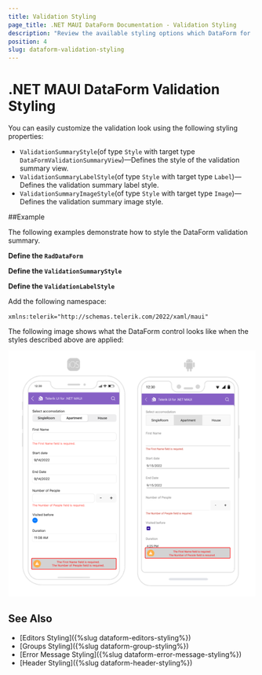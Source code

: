 ```yaml
---
title: Validation Styling
page_title: .NET MAUI DataForm Documentation - Validation Styling
description: "Review the available styling options which DataForm for .NET MAUI control provides when validating its data."
position: 4
slug: dataform-validation-styling
---
```


# .NET MAUI DataForm Validation Styling

You can easily customize the validation look using the following styling properties:

* `ValidationSummaryStyle`(of type `Style` with target type `DataFormValidationSummaryView`)&mdash;Defines the style of the validation summary view.
* `ValidationSummaryLabelStyle`(of type `Style` with target type `Label`)&mdash;Defines the validation summary label style.
* `ValidationSummaryImageStyle`(of type `Style` with target type `Image`)&mdash;Defines the validation summary image style.

##Example

The following examples demonstrate how to style the DataForm validation summary.

**Define the `RadDataForm`**

<snippet id='dataform-validation-style' />

**Define the `ValidationSummaryStyle`**

<snippet id='dataform-validation-summary-style' />

**Define the `ValidationLabelStyle`**

<snippet id='dataform-validation-label-style' />

Add the following namespace:

 ```XAML
xmlns:telerik="http://schemas.telerik.com/2022/xaml/maui"
 ```

The following image shows what the DataForm control looks like when the styles described above are applied:

![.NET MAUI DataForm Validation Styling](../images/dataform-validation-styling.png)

## See Also

- [Editors Styling]({%slug dataform-editors-styling%})
- [Groups Styling]({%slug dataform-group-styling%})
- [Error Message Styling]({%slug dataform-error-message-styling%})
- [Header Styling]({%slug dataform-header-styling%})